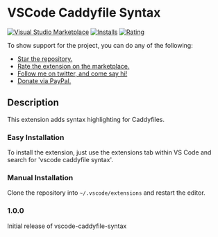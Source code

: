 # VSCode Caddyfile Syntax

[![Visual Studio Marketplace](https://img.shields.io/vscode-marketplace/v/Zamerick.vscode-caddyfile-syntax.svg)](https://marketplace.visualstudio.com/items?itemName=Zamerick.vscode-caddyfile-syntax)
[![Installs](https://img.shields.io/vscode-marketplace/d/Zamerick.vscode-caddyfile-syntax.svg)](https://marketplace.visualstudio.com/items?itemName=Zamerick.vscode-caddyfile-syntax)
[![Rating](https://img.shields.io/vscode-marketplace/r/Zamerick.vscode-caddyfile-syntax.svg)](https://marketplace.visualstudio.com/items?itemName=Zamerick.vscode-caddyfile-syntax)

To show support for the project, you can do any of the following:

- [Star the repository.](https://github.com/Zamerick/vscode-caddyfile-syntax/stargazers)
- [Rate the extension on the marketplace.](https://marketplace.visualstudio.com/items?itemName=zamerick.vscode-caddyfile-syntax)
- [Follow me on twitter, and come say hi!](https://twitter.com/zamerick)
- [Donate via PayPal.](paypal.me/AlexOxthorn)

## Description

This extension adds syntax highlighting for Caddyfiles.

### Easy Installation

To install the extension, just use the extensions tab within VS Code and search for 'vscode caddyfile syntax'.

### Manual Installation

Clone the repository into `~/.vscode/extensions` and restart the editor.

### 1.0.0

Initial release of vscode-caddyfile-syntax
